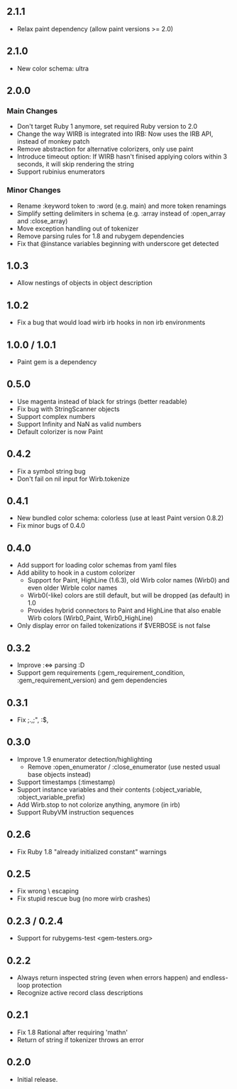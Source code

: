 ## 2.1.1
* Relax paint dependency (allow paint versions >= 2.0)

## 2.1.0
* New color schema: ultra

## 2.0.0
### Main Changes
* Don't target Ruby 1 anymore, set required Ruby version to 2.0
* Change the way WIRB is integrated into IRB: Now uses the IRB API, instead
  of monkey patch
* Remove abstraction for alternative colorizers, only use paint
* Introduce timeout option: If WIRB hasn't finised applying colors within 3
  seconds, it will skip rendering the string
* Support rubinius enumerators

### Minor Changes
* Rename :keyword token to :word (e.g. main) and more token renamings
* Simplify setting delimiters in schema (e.g. :array instead of :open_array
  and :close_array)
* Move exception handling out of tokenizer
* Remove parsing rules for 1.8 and rubygem dependencies
* Fix that @instance variables beginning with underscore get detected

## 1.0.3
* Allow nestings of objects in object description

## 1.0.2
* Fix a bug that would load wirb irb hooks in non irb environments

## 1.0.0 / 1.0.1
* Paint gem is a dependency

## 0.5.0
* Use magenta instead of black for strings (better readable)
* Fix bug with StringScanner objects
* Support complex numbers
* Support Infinity and NaN as valid numbers
* Default colorizer is now Paint

## 0.4.2
* Fix a symbol string bug
* Don't fail on nil input for Wirb.tokenize

## 0.4.1
* New bundled color schema: colorless (use at least Paint version 0.8.2)
* Fix minor bugs of 0.4.0

## 0.4.0
* Add support for loading color schemas from yaml files
* Add ability to hook in a custom colorizer
  * Support for Paint, HighLine (1.6.3), old Wirb color names (Wirb0) and
    even older Wirble color names
  * Wirb0(-like) colors are still default, but will be dropped (as
    default) in 1.0
  * Provides hybrid connectors to Paint and HighLine that also enable Wirb
    colors (Wirb0_Paint, Wirb0_HighLine)
*   Only display error on failed tokenizations if $VERBOSE is not false

## 0.3.2
* Improve :<=> parsing :D
* Support gem requirements (:gem_requirement_condition,
  :gem_requirement_version) and gem dependencies

## 0.3.1
* Fix ;$., ;$", :$,

## 0.3.0
* Improve 1.9 enumerator detection/highlighting
  * Remove :open_enumerator / :close_enumerator (use nested usual base
    objects instead)
* Support timestamps (:timestamp)
* Support instance variables and their contents (:object_variable,
  :object_variable_prefix)
* Add Wirb.stop to not colorize anything, anymore (in irb)
* Support RubyVM instruction sequences

## 0.2.6
* Fix Ruby 1.8 "already initialized constant" warnings

## 0.2.5
* Fix wrong \ escaping
* Fix stupid rescue bug (no more wirb crashes)

## 0.2.3 / 0.2.4
* Support for rubygems-test <gem-testers.org>

## 0.2.2
* Always return inspected string (even when errors happen) and endless-loop
  protection
* Recognize active record class descriptions

## 0.2.1
* Fix 1.8 Rational after requiring 'mathn'
* Return of string if tokenizer throws an error

## 0.2.0
* Initial release.

